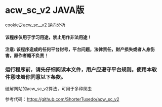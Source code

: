 # acw_sc_v2 JAVA版
cookie之acw_sc__v2 逆向分析
#### 该程序仅用于学习用途，禁止用作非法用途！
#### 注意: 该程序造成的任何平台封号，平台问题，法律责任，财产损失或者人身伤害，原作者概不负责！
### 运行程序前，请先仔细阅读本文件，用户应遵守平台规则。使用本软件意味着你同意以下条款。
破解网站的acw_sc_v2算法，可用于多种爬虫

参考代码：https://github.com/ShorterTuxedo/acw_sc_v2
